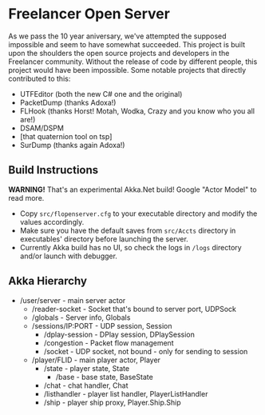 # Freelancer Open Server

As we pass the 10 year aniversary, we've attempted the supposed impossible and seem to have somewhat succeeded. This project is built upon the shoulders the open source projects and developers in the Freelancer community. Without the release of code by different people, this project would have been impossible. Some notable projects that directly contributed to this:

* UTFEditor (both the new C# one and the original)
* PacketDump (thanks Adoxa!)
* FLHook (thanks Horst! Motah, Wodka, Crazy and you know who you all are!)
* DSAM/DSPM
* [that quaternion tool on tsp]
* SurDump (thanks again Adoxa!) 

## Build Instructions

**WARNING!** That's an experimental Akka.Net build!
Google "Actor Model" to read more.

- Copy `src/flopenserver.cfg` to your executable directory and modify the values accordingly.
- Make sure you have the default saves from `src/Accts` directory in executables' directory before launching the server.
- Currently Akka build has no UI, so check the logs in `/logs` directory and/or launch with debugger.

## Akka Hierarchy
* /user/server - main server actor
	* /reader-socket - Socket that's bound to server port, UDPSock
	* /globals - Server info, Globals
	* /sessions/IP:PORT - UDP session, Session
		* /dplay-session - DPlay session, DPlaySession
		* /congestion - Packet flow management
		* /socket - UDP socket, not bound - only for sending to session
	* /player/FLID - main player actor, Player
		* /state - player state, State
			* /base - base state, BaseState
		* /chat - chat handler, Chat
		* /listhandler - player list handler, PlayerListHandler
		* /ship - player ship proxy, Player.Ship.Ship
